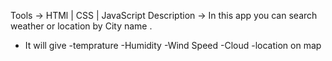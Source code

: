 <!-- Weather App -->
Tools -> HTMl | CSS | JavaScript
Description -> In this app you can search weather or location by City name .
  * It will give 
    -temprature
    -Humidity
    -Wind Speed
    -Cloud
    -location on map

